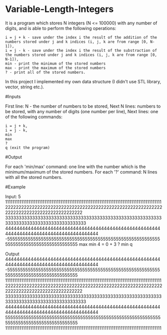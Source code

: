 # Variable-Length-Integers
 
It is a program which stores N integers (N <= 100000) with any number of digits, and is able to perform the following operations:

    i = j + k - save under the index i the result of the addition of the numbers stored under j and k indices (i, j, k are from range [0, N-1]),
    i = j - k - save under the index i the result of the substraction of the numbers stored under j and k indices (i, j, k are from range [0, N-1]),
    min - print the minimum of the stored numbers
    max - print the maximum of the stored numbers
    ? - print all of the stored numbers.

In this project I implemented my own data structure (I didn't use STL library, vector, string etc.). 

#Inputs

First line: N - the number of numbers to be stored, Next N lines: numbers to be stored, with any number of digits (one number per line), Next lines: one of the following commands:

    i = j + k,
    i = j - k,
    min
    max
    ?
    q (exit the program)

#Output

For each 'min/max' command: one line with the number which is the minimum/maximum of the stored numbers.
For each '?' command: N lines with all the stored numbers. 

#Example

Input:
5
1111111111111111111111111111111111111111111111111111111111111111111111111111111111111111
2222222222222222222222222222222222222222222222222222222222222222222222222222222222222222
3333333333333333333333333333333333333333333333333333333333333333333333333333333333333333
4444444444444444444444444444444444444444444444444444444444444444444444444444444444444444
-555555555555555555555555555555555555555555555555555555555555555555555555555555555555555
max
min
4 = 0 + 3
?
min
q


Output
4444444444444444444444444444444444444444444444444444444444444444444444444444444444444444
-555555555555555555555555555555555555555555555555555555555555555555555555555555555555555
1111111111111111111111111111111111111111111111111111111111111111111111111111111111111111
2222222222222222222222222222222222222222222222222222222222222222222222222222222222222222
3333333333333333333333333333333333333333333333333333333333333333333333333333333333333333
4444444444444444444444444444444444444444444444444444444444444444444444444444444444444444
5555555555555555555555555555555555555555555555555555555555555555555555555555555555555555
1111111111111111111111111111111111111111111111111111111111111111111111111111111111111111